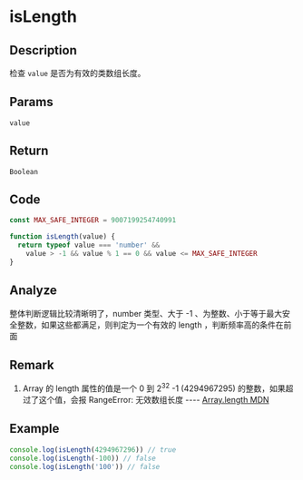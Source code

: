 # isLength 

## Description 
检查 `value` 是否为有效的类数组长度。
## Params
`value`
## Return
`Boolean`

## Code
```js
const MAX_SAFE_INTEGER = 9007199254740991

function isLength(value) {
  return typeof value === 'number' &&
    value > -1 && value % 1 == 0 && value <= MAX_SAFE_INTEGER
}
```
## Analyze
整体判断逻辑比较清晰明了，number 类型、大于 -1 、为整数、小于等于最大安全整数，如果这些都满足，则判定为一个有效的 length ，判断频率高的条件在前面
## Remark
1. Array 的 length 属性的值是一个 0 到 2<sup>32</sup> -1 (4294967295) 的整数，如果超过了这个值，会报 RangeError: 无效数组长度 ---- [Array.length MDN](https://developer.mozilla.org/zh-CN/docs/Web/JavaScript/Reference/Global_Objects/Array/length)
## Example
```js
console.log(isLength(4294967296)) // true
console.log(isLength(-100)) // false
console.log(isLength('100')) // false
```
